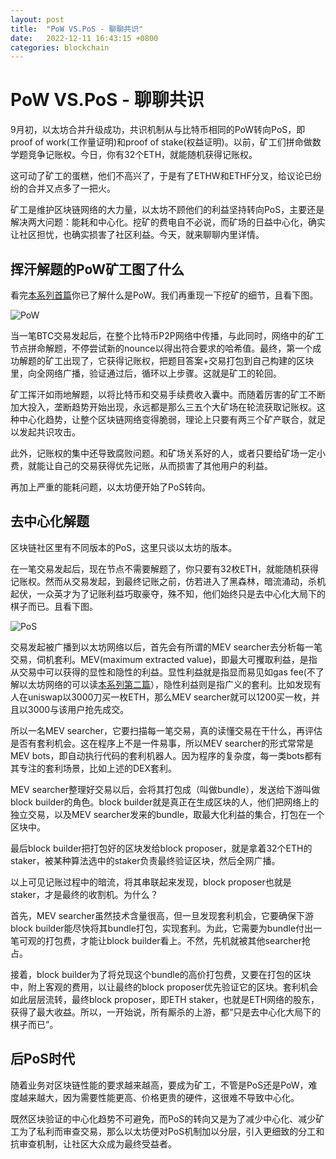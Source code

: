 ```yaml
---
layout: post
title:  "PoW VS.PoS - 聊聊共识"
date:   2022-12-11 16:43:15 +0800
categories: blockchain
---
```


# PoW VS.PoS - 聊聊共识

9月初，以太坊合并升级成功，共识机制从与比特币相同的PoW转向PoS，即proof of work(工作量证明)和proof of stake(权益证明)。以前，矿工们拼命做数学题竞争记账权。今日，你有32个ETH，就能随机获得记账权。

这可动了矿工的蛋糕，他们不高兴了，于是有了ETHW和ETHF分叉，给议论已纷纷的合并又点多了一把火。

矿工是维护区块链网络的大力量，以太坊不顾他们的利益坚持转向PoS，主要还是解决两大问题：能耗和中心化。挖矿的费电自不必说，而矿场的日益中心化，确实让社区担忧，也确实损害了社区利益。今天，就来聊聊内里详情。

## 挥汗解题的PoW矿工图了什么

看完[本系列首篇](pengbo.club/blockchain/%E4%B8%80%E6%96%87%E7%B2%BE%E9%80%9A%E6%AF%94%E7%89%B9%E5%B8%81-%E5%85%A8%E7%BD%91%E6%9C%80%E7%89%9B)你已了解什么是PoW。我们再重现一下挖矿的细节，且看下图。

![PoW](/assets/PoW_demo.png)

当一笔BTC交易发起后，在整个比特币P2P网络中传播，与此同时，网络中的矿工节点拼命解题，不停尝试新的nounce以得出符合要求的哈希值。最终，第一个成功解题的矿工出现了，它获得记账权，把题目答案+交易打包到自己构建的区块里，向全网络广播，验证通过后，循环以上步骤。这就是矿工的轮回。

矿工挥汗如雨地解题，以将比特币和交易手续费收入囊中。而随着厉害的矿工不断加大投入，垄断趋势开始出现，永远都是那么三五个大矿场在轮流获取记账权。这种中心化趋势，让整个区块链网络变得脆弱，理论上只要有两三个矿产联合，就足以发起共识攻击。

此外，记账权的集中还导致腐败问题。和矿场关系好的人，或者只要给矿场一定小费，就能让自己的交易获得优先记账，从而损害了其他用户的利益。

再加上严重的能耗问题，以太坊便开始了PoS转向。

## 去中心化解题

区块链社区里有不同版本的PoS，这里只谈以太坊的版本。

在一笔交易发起后，现在节点不需要解题了，你只要有32枚ETH，就能随机获得记账权。然而从交易发起，到最终记账之前，仿若进入了黑森林，暗流涌动，杀机起伏，一众英才为了记账利益巧取豪夺，殊不知，他们始终只是去中心化大局下的棋子而已。且看下图。

![PoS](/assets/PoS_demo.png)


交易发起被广播到以太坊网络以后，首先会有所谓的MEV searcher去分析每一笔交易，伺机套利。MEV(maximum extracted value)，即最大可攫取利益，是指从交易中可以获得的显性和隐性的利益。显性利益就是指显而易见如gas fee(不了解以太坊网络的可以读[本系列第二篇](http://pengbo.club/blockchain/关于以太坊，你所要知道的)），隐性利益则是指广义的套利。比如发现有人在uniswap以3000刀买一枚ETH，那么MEV searcher就可以1200买一枚，并且以3000与该用户抢先成交。

所以一名MEV searcher，它要扫描每一笔交易，真的读懂交易在干什么，再评估是否有套利机会。这在程序上不是一件易事，所以MEV searcher的形式常常是MEV bots，即自动执行代码的套利机器人。因为程序的复杂度，每一类bots都有其专注的套利场景，比如上述的DEX套利。

MEV searcher整理好交易以后，会将其打包成（叫做bundle），发送给下游叫做block builder的角色。block builder就是真正在生成区块的人，他们把网络上的独立交易，以及MEV searcher发来的bundle，取最大化利益的集合，打包在一个区块中。

最后block builder把打包好的区块发给block proposer，就是拿着32个ETH的staker，被某种算法选中的staker负责最终验证区块，然后全网广播。

以上可见记账过程中的暗流，将其串联起来发现，block proposer也就是staker，才是最终的收割机。为什么？

首先，MEV searcher虽然技术含量很高，但一旦发现套利机会，它要确保下游block builder能尽快将其bundle打包，实现套利。为此，它需要为bundle付出一笔可观的打包费，才能让block builder看上。不然，先机就被其他searcher抢占。

接着，block builder为了将兑现这个bundle的高价打包费，又要在打包的区块中，附上客观的费用，以让最终的block proposer优先验证它的区块。套利机会如此层层流转，最终block proposer，即ETH staker，也就是ETH网络的股东，获得了最大收益。所以，一开始说，所有厮杀的上游，都“只是去中心化大局下的棋子而已”。

## 后PoS时代

随着业务对区块链性能的要求越来越高，要成为矿工，不管是PoS还是PoW，难度越来越大，因为需要性能更高、价格更贵的硬件，这很难不导致中心化。

既然区块验证的中心化趋势不可避免，而PoS的转向又是为了减少中心化、减少矿工为了私利而审查交易，那么以太坊便对PoS机制加以分层，引入更细致的分工和抗审查机制，让社区大众成为最终受益者。



